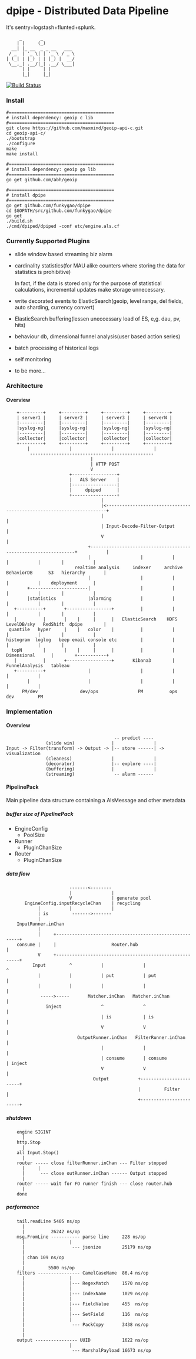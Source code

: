 dpipe - Distributed Data Pipeline
=================================
It's sentry+logstash+flunted+splunk.

         _       _           
        | |     (_)           
      __| |_ __  _ _ __   ___  
     / _  | '_ \| | '_ \ / _ \
    | (_| | |_) | | |_) |  __/ 
     \__,_| .__/|_| .__/ \___|
          | |     | |
          |_|     |_|
            


[![Build Status](https://travis-ci.org/funkygao/dpipe.png?branch=master)](https://travis-ci.org/funkygao/dpipe)

### Install

    #========================================
    # install dependency: geoip c lib
    #========================================
    git clone https://github.com/maxmind/geoip-api-c.git
    cd geoip-api-c/
    ./bootstrap
    ./configure
    make
    make install

    #========================================
    # install dependency: geoip go lib
    #========================================
    go get github.com/abh/geoip

    #========================================
    # install dpipe
    #========================================
    go get github.com/funkygao/dpipe
    cd $GOPATH/src/github.com/funkygao/dpipe
    go get
    ./build.sh
    ./cmd/dpiped/dpiped -conf etc/engine.als.cf

### Currently Supported Plugins

*   slide window based streaming biz alarm
*   cardinality statistics(for MAU alike counters where storing the data for statistics is prohibitive)
    
    In fact, if the data is stored only for the purpose of statistical calculations, incremental updates make storage unnecessary.
*   write decorated events to ElasticSearch(geoip, level range, del fields, auto sharding, currency convert)
*   ElasticSearch buffering(lessen uneccessary load of ES, e,g. dau, pv, hits)
*   behaviour db, dimensional funnel analysis(user based action series)
*   batch processing of historical logs
*   self monitoring
*   to be more...

### Architecture

#### Overview

        +---------+     +---------+     +---------+     +---------+
        | server1 |     | server2 |     | server3 |     | serverN |
        |---------|     |---------|     |---------|     |---------|
        |syslog-ng|     |syslog-ng|     |syslog-ng|     |syslog-ng|
        |---------|     |---------|     |---------|     |---------|
        |collector|     |collector|     |collector|     |collector|
        +---------+     +---------+     +---------+     +---------+
            |               |               |               |
             -----------------------------------------------
                                    |
                                    | HTTP POST
                                    V
                            +-----------------+
                            |   ALS Server    |
                            |-----------------| 
                            |     dpiped      |
                            +-----------------+
                                        |
                                        |<----------------------------------------------------------------------+
                                        |                                                                       |
                                        | Input-Decode-Filter-Output                                            |
                                        V                                                                       |
                                   +----------------------------------------------------------------+           |
                                   |                   |           |           |           |        |           |
                              realtime analysis     indexer     archive    BehaviorDB      S3   hierarchy       |
                                   |                   |           |           |           |    deployment      |
            +----------------------|                   |           |           |           |        |           |
            |statistics            |alarming           |           |           |           |        |           |
       +----------+       +-----------------+          |           |           |           |        |           |
       |          |       |    |     |      |   ElasticSearch    HDFS      LevelDB/sky   RedShift  dpipe        |
     quantile   hyper     |    |   color    |          |           |           |           |        |           |
    histogram  loglog   beep email console etc         |           |           |           |        |           |
      topN        |       |    |     |      |          |           |      Dimensional      |        +-----------+
       |          |       +-----------------+       Kibana3        |    FunnelAnalysis   tableau
       +----------+                |                   |           |           |           |
            |                      |                   |           |           |           |
          PM/dev                dev/ops               PM          ops         dev         PM



### Implementation

#### Overview



                                             -- predict ----
                   (slide win)              |               |
    Input -> Filter(transform) -> Output -> |-- store ------| -> visualization
                   (cleaness)               |               | 
                   (decorator)              |-- explore ----|
                   (buffering)              |               |
                   (streaming)               -- alarm ------


#### PipelinePack

Main pipeline data structure containing a AlsMessage and other metadata

##### buffer size of PipelinePack

* EngineConfig
  - PoolSize
* Runner
  - PluginChanSize
* Router
  - PluginChanSize


##### data flow

                            -------<-------- 
                            |               |
                            V               | generate pool
           EngineConfig.inputRecycleChan    | recycling
                |           |               |
                | is         ------->------- 
                |
        InputRunner.inChan
                |
                |     +--------------------------------------------------------+
        consume |     |                     Router.hub                         |
                V     +--------------------------------------------------------+
              Input         ^           |               |                   ^
                |           |           | put           | put               |
                |           |           |               |                   |
                 ----->-----       Matcher.inChan   Matcher.inChan          |
                   inject               ^               ^                   |
                                        | is            | is                |
                                        V               V                   |
                               OutputRunner.inChan   FilterRunner.inChan    |
                                        |               |                   |
                                        | consume       | consume           | inject
                                        V               V                   |
                                     Output           +------------------------+
                                                      |         Filter         |
                                                      +------------------------+
    
   
##### shutdown


        engine SIGINT
          |
        http.Stop
          |
        all Input.Stop()
          |
        router ----- close filterRunner.inChan --- Filter stopped
          |     |
          |      --- close outRunner.inChan ------ Output stopped
          |
        router ----- wait for FO runner finish --- close router.hub
          |
        done



##### performance

        tail.readLine 5405 ns/op
          |
          |          26242 ns/op
        msg.FromLine ----------- parse line     228 ns/op
          |                 |
          |                  --- jsonize        25179 ns/op
          |
          | chan 109 ns/op
          |
          |         5500 ns/op
        filters ---------------- CamelCaseName  86.4 ns/op
          |                 |
          |                 |--- RegexMatch     1570 ns/op
          |                 |
          |                 |--- IndexName      1029 ns/op
          |                 |
          |                 |--- FieldValue     455  ns/op
          |                 |
          |                 |--- SetField       116  ns/op
          |                 |
          |                  --- PackCopy       3438 ns/op
          |
          |
        output ---------------- UUID            1622 ns/op
                            |
                             --- MarshalPayload 16673 ns/op
